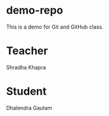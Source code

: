# demo-repo
This is a demo for Git and GitHub class.

# Teacher
Shradha Khapra

# Student
Dhalendra Gautam